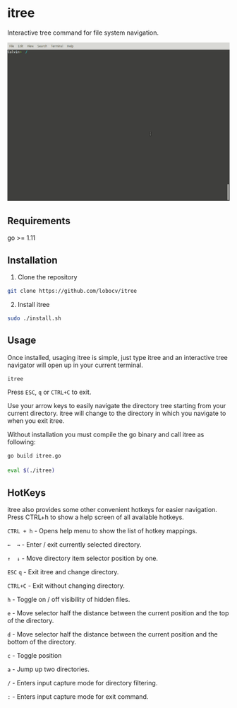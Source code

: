 # itree
Interactive tree command for file system navigation.



![itree Example](https://github.com/lobocv/itree/blob/master/itree.gif?raw=true)


Requirements
-------------

go >= 1.11

Installation
-------------

1. Clone the repository

```bash
git clone https://github.com/lobocv/itree
```

2. Install itree
```bash
sudo ./install.sh
```



Usage
-----

Once installed, usaging itree is simple, just type itree and an interactive 
tree navigator will open up in your current terminal. 
```
itree
```

Press `ESC`, `q` or `CTRL+C` to exit. 

Use your arrow keys to easily navigate the directory tree starting from your current directory.
itree will change to the directory in which you navigate to when you exit itree.

Without installation you must compile the go binary and call itree as following:

```bash
go build itree.go

eval $(./itree)
```

HotKeys
-------
itree also provides some other convenient hotkeys for easier navigation.
Press CTRL+h to show a help screen of all available hotkeys.

`CTRL + h` - Opens help menu to show the list of hotkey mappings.

`←	→` - Enter / exit currently selected directory.

`↑	↓` - Move directory item selector position by one.

`ESC` `q` - Exit itree and change directory. 

`CTRL+C`  - Exit without changing directory. 

`h` - Toggle on / off visibility of hidden files.

`e` - Move selector half the distance between the current position and the top of the directory.

`d` - Move selector half the distance between the current position and the bottom of the directory.

`c` - Toggle position 

`a` - Jump up two directories.

`/` - Enters input capture mode for directory filtering.

`:` - Enters input capture mode for exit command. 

